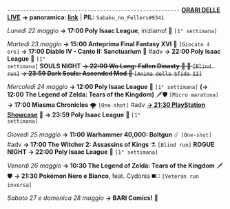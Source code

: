 <code>--------------------------------------------------------</code>
<b><u>ORARI DELLE LIVE</u></b>
<b>→ panoramica: <a href="https://trello.com/b/iKwdSGf3/sabaku">link</a></b> | <b>PIL:</b> <code>Sabaku_no_Fellers#9341</code>

<i>Lunedì 22 maggio</i>
<b>→ 17:00 Poly Isaac League</b>, iniziamo! 🏉 <code>[1° settimana]</code> 

<i>Martedì 23 maggio</i>
<b>→ 15:00 Anteprima Final Fantasy XVI</b> 💬 <code>[Giocato 4 ore]</code> 
<b>→ 17:00 Diablo IV - Canto II: Sanctuarium</b> 📜 #adv
<b>→ 22:00 Poly Isaac League</b> 🏉 <code>[1° settimana]</code> 
<b>SOULS NIGHT</b>
<s><b>→ 22:00 Wo Long: Fallen Dinasty</b> 🥠 🐉 <code>[Blind run]</code></s>
<s><b>→ 23:59 Dark Souls: Ascended Mod</b> 🔮 <code>[Anima della Sfida II]</code></s> 

<i>Mercoledì 24 maggio</i>
<b>→ 12:00 Poly Isaac League</b> 🏉 <code>[1° settimana]</code> 
<b>(→ 12:00 The Legend of Zelda: Tears of the Kingdom)</b> 🗡️🛡️ <code>[Micro maratona]</code>
<b>→ 17:00 Miasma Chronicles</b> 🌪️ <code>[One-shot]</code> #adv
<b><u>→ 21:30 PlayStation Showcase</u></b> 🎫
<b>→ 23:59 Poly Isaac League</b> 🏉 <code>[1° settimana]</code> 

<i>Giovedì 25 maggio</i>
<b>→ 11:00 Warhammer 40,000: Boltgun</b> ☄️ <code>[One-shot]</code> #adv
<b>→ 17:00 The Witcher 2: Assassins of Kings</b> ⚗️ <code>[Blind run]</code>
<b>ROGUE NIGHT</b>
<b>→ 22:00 Poly Isaac League</b> 🏉 <code>[1° settimana]</code> 

<i>Venerdì 26 maggio</i>
<b>→ 10:30 The Legend of Zelda: Tears of the Kingdom</b> 🗡️🛡️
<b>→ 21:30 Pokémon Nero e Bianco</b>, feat. Cydonia ◼️◻️ <code>[Veteran run inversa]</code>

<i>Sabato 27 e domenica 28 maggio</i>
<b>→ BARI Comics!</b> 🧯

